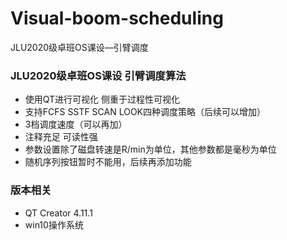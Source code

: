 # Visual-boom-scheduling
JLU2020级卓班OS课设—引臂调度
### JLU2020级卓班OS课设 引臂调度算法
- 使用QT进行可视化 侧重于过程性可视化
- 支持FCFS SSTF SCAN LOOK四种调度策略（后续可以增加）
- 3档调度速度（可以再加）
- 注释充足 可读性强
- 参数设置除了磁盘转速是R/min为单位，其他参数都是毫秒为单位
- 随机序列按钮暂时不能用，后续再添加功能
### 版本相关
- QT Creator 4.11.1
- win10操作系统
